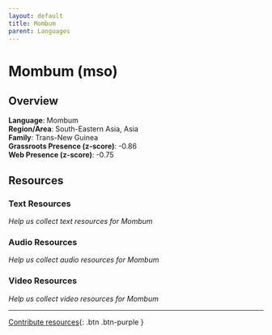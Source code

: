 ```yaml
---
layout: default
title: Mombum
parent: Languages
---
```


# Mombum (mso)

## Overview

**Language**: Mombum  
**Region/Area**: South-Eastern Asia, Asia  
**Family**: Trans-New Guinea  
**Grassroots Presence (z-score)**: -0.86  
**Web Presence (z-score)**: -0.75  

## Resources

### Text Resources
*Help us collect text resources for Mombum*

### Audio Resources
*Help us collect audio resources for Mombum*

### Video Resources
*Help us collect video resources for Mombum*

---

[Contribute resources](https://forms.office.com/e/1SfLJx3u1r){: .btn .btn-purple }
